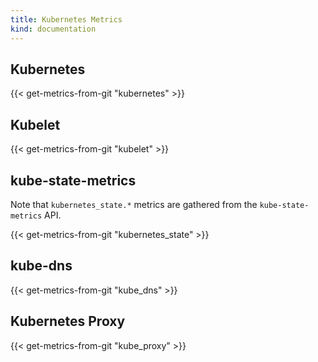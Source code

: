 ```yaml
---
title: Kubernetes Metrics
kind: documentation
---
```


## Kubernetes
{{< get-metrics-from-git "kubernetes" >}}

## Kubelet
{{< get-metrics-from-git "kubelet" >}}

## kube-state-metrics

Note that `kubernetes_state.*` metrics are gathered from the `kube-state-metrics` API.

{{< get-metrics-from-git "kubernetes_state" >}}

## kube-dns
{{< get-metrics-from-git "kube_dns" >}}

## Kubernetes Proxy
{{< get-metrics-from-git "kube_proxy" >}}
